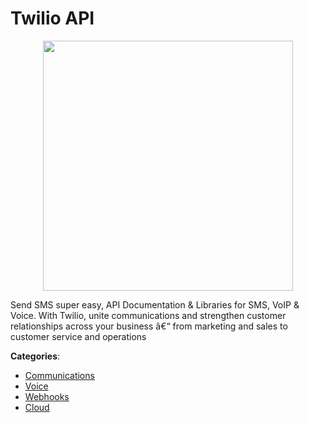 # Twilio API
<p align="center">
    <img width="400" src="https://raw.githubusercontent.com/apis-list/apis-list/apis/twilio-api/logo_256x256.png" />
</p>

Send SMS super easy, API Documentation & Libraries for SMS, VoIP & Voice. With Twilio, unite communications and strengthen customer relationships across your business â€“ from marketing and sales to customer service and operations



**Categories**:
- [Communications](https://github.com/apis-list/apis-list#communications)
- [Voice](https://github.com/apis-list/apis-list#voice)
- [Webhooks](https://github.com/apis-list/apis-list#webhooks)
- [Cloud](https://github.com/apis-list/apis-list#cloud)







